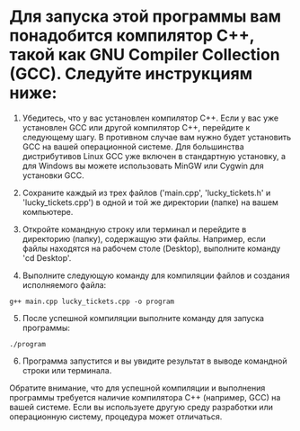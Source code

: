 # Для запуска этой программы вам понадобится компилятор C++, такой как GNU Compiler Collection (GCC). Следуйте инструкциям ниже:

1. Убедитесь, что у вас установлен компилятор C++. Если у вас уже установлен GCC или другой компилятор C++, перейдите к следующему шагу. В противном случае вам нужно будет установить GCC на вашей операционной системе. Для большинства дистрибутивов Linux GCC уже включен в стандартную установку, а для Windows вы можете использовать MinGW или Cygwin для установки GCC.

2. Сохраните каждый из трех файлов ('main.cpp', 'lucky_tickets.h' и 'lucky_tickets.cpp') в одной и той же директории (папке) на вашем компьютере.

3. Откройте командную строку или терминал и перейдите в директорию (папку), содержащую эти файлы. Например, если файлы находятся на рабочем столе (Desktop), выполните команду 'cd Desktop'.

4. Выполните следующую команду для компиляции файлов и создания исполняемого файла:
```
g++ main.cpp lucky_tickets.cpp -o program
```
5. После успешной компиляции выполните команду для запуска программы:
```
./program
```
6. Программа запустится и вы увидите результат в выводе командной строки или терминала.

Обратите внимание, что для успешной компиляции и выполнения программы требуется наличие компилятора C++ (например, GCC) на вашей системе. Если вы используете другую среду разработки или операционную систему, процедура может отличаться.